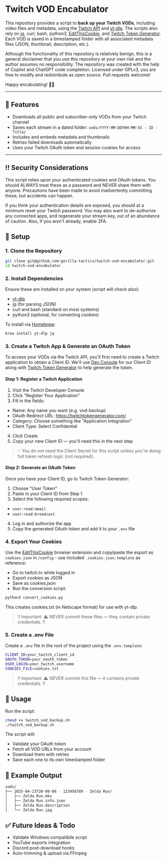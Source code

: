 # Twitch VOD Encabulator

This repository provides a script to **back up your Twitch VODs**, including video files and metadata, using the [Twitch API](https://dev.twitch.tv/docs/api/) and [yt-dlp](https://github.com/yt-dlp/yt-dlp). The scripts also rely on [jq](https://github.com/jqlang/jq), curl, bash, python3, [EditThisCookie](https://www.editthiscookie.com/), and [Twitch Token Generator](https://twitchtokengenerator.com/). Each VOD is saved in a timestamped folder with all associated metadata files (JSON, thumbnail, description, etc.).

Although the functionality of this repository is relatively benign, this is a general disclaimer that you use this repository at your own risk and the author assumes no responsibility. The repository was created with the help of Copilot and ChatGPT code completion. Licensed under GPLv3, you are free to modify and redistribute as open source. Pull requests welcome!

Happy encabulating! 🍌🦍

---

## 🚀 Features

- Downloads all public and subscriber-only VODs from your Twitch channel
- Saves each stream in a dated folder: `vods/YYYY-MM-DDTHH-MM-SS - ID - Title/`
- Includes and embeds metadata and thumbnails 
- Retries failed downloads automatically
- Uses your Twitch OAuth token and session cookies for access

---

## ‼️ Security Considerations

This script relies upon your authenticated cookies and OAuth tokens. You should ALWAYS treat these as a password and NEVER share them with anyone. Precautions have been made to avoid inadvertently committing these, but accidents can happen. 

If you think your authentication details are exposed, you should at a minimum reset your Twitch password. You may also want to de-authorize any connected apps, and regenerate your stream key, out of an abundance of caution. Also, if you aren't already, enable 2FA.

## 🔧 Setup

### 1. Clone the Repository

```bash
git clone git@github.com:gorilla-tactics/twitch-vod-encabulator.git
cd twitch-vod-encabulator
```

### 2. Install Dependencies

Ensure these are installed on your system (script will check also):

- [yt-dlp](https://github.com/yt-dlp/yt-dlp)
- [jq](https://github.com/jqlang/jq) (for parsing JSON)
- curl and bash (standard on most systems)
- python3 (optional, for converting cookies)

To install via [Homebrew](https://brew.sh/):

```bash
brew install yt-dlp jq
```

### 3. Create a Twitch App & Generate an OAuth Token

To access your VODs via the Twitch API, you'll first need to create a Twitch application to obtain a Client ID. We'll use [Dev Console](https://dev.twitch.tv/) for our Client ID along with [Twitch Token Generator](https://twitchtokengenerator.com/) to help generate the token.

#### Step 1: Register a Twitch Application

1. Visit the Twitch Developer Console
2. Click "Register Your Application"
3. Fill in the fields:
  - Name: Any name you want (e.g. vod-backup)
  - OAuth Redirect URL: https://twitchtokengenerator.com/
  - Category: Choose something like "Application Integration"
  - Client Type: Select Confidential
4. Click Create
5. Copy your new Client ID — you'll need this in the next step

> 💡 You do not need the Client Secret for this script unless you're doing full token refresh logic (not required).

#### Step 2: Generate an OAuth Token

Once you have your Client ID, go to Twitch Token Generator:
1. Choose "User Token"
2. Paste in your Client ID from Step 1
3. Select the following required scopes:
  - `user:read:email`
  - `user:read:broadcast`
4. Log in and authorize the app
5. Copy the generated OAuth token and add it to your `.env` file

### 4. Export Your Cookies

Use the [EditThisCookie](https://www.editthiscookie.com/) browser extension and copy/paste the export as `cookies.json` in `/config` - use included `.cookies.json.template` as reference:

- Go to twitch.tv while logged in
- Export cookies as JSON
- Save as cookies.json
- Run the conversion script:

```bash
python3 convert_cookies.py
```

This creates cookies.txt (in Netscape format) for use with yt-dlp.

> ‼️ Important: ⚠️ NEVER commit these files — they contain private credentials. ‼️

### 5. Create a .env File

Create a `.env` file in the root of the project using the `.env.template`:

```bash
CLIENT_ID=your_twitch_client_id
OAUTH_TOKEN=your_oauth_token
USER_LOGIN=your_twitch_username
COOKIES_FILE=cookies.txt
```

> ‼️ Important: ⚠️ NEVER commit this file — it contains private credentials. ‼️

## 🧪 Usage

Run the script:

```bash
chmod +x twitch_vod_backup.sh
./twitch_vod_backup.sh
```

The script will:

- Validate your OAuth token
- Fetch all VOD URLs from your account
- Download them with retries
- Save each one to its own timestamped folder

## 📁 Example Output

```bash
vods/
├── 2025-04-13T20-00-00 - 123456789 - Zelda Run/
│   ├── Zelda Run.mkv
│   ├── Zelda Run.info.json
│   ├── Zelda Run.description
│   └── Zelda Run.jpg
```

## ✅ Future Ideas & Todo

- Validate Windows compatibile script
- YouTube exports integration
- Discord post-download hooks
- Auto-trimming & upload via FFmpeg
